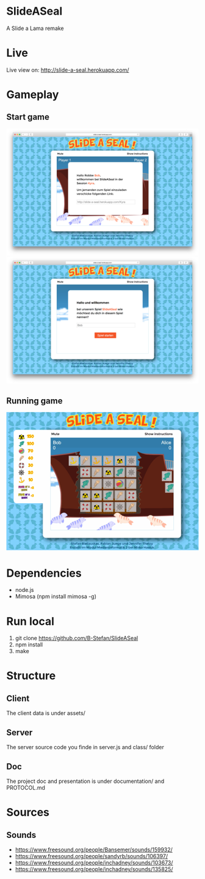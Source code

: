 SlideASeal
==========

A Slide a Lama remake

# Live

Live view on:  http://slide-a-seal.herokuapp.com/

# Gameplay 


## Start game 
![Image](/assets/Images/Gameplay-Start-1.png?raw=true)
![Image](/assets/Images/Gameplay-Start-2.png?raw=true)

## Running game

![Image](/assets/Images/Gameplay.gif?raw=true)

# Dependencies
* node.js
* Mimosa (npm install mimosa -g)

# Run local
1. git clone https://github.com/B-Stefan/SlideASeal
2. npm install
3. make 

# Structure

## Client
The client data is under assets/

## Server
The server source code you finde in server.js and class/ folder

## Doc
The project doc and presentation is under documentation/
and PROTOCOL.md


# Sources
## Sounds
* https://www.freesound.org/people/Bansemer/sounds/159932/
* https://www.freesound.org/people/sandyrb/sounds/106397/
* https://www.freesound.org/people/inchadney/sounds/103673/
* https://www.freesound.org/people/inchadney/sounds/135825/
